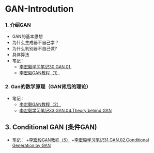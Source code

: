 # GAN-Introdution
### 1. 介绍GAN

- GAN的基本思想
- 为什么生成器不自己学？
- 为什么判别器不自己做?
- 具体算法 
- 笔记：
  + [李宏毅学习笔记30.GAN.01.](https://blog.csdn.net/oldmao_2001/article/details/105887797)
  + [李宏毅GAN教程（1）](https://zhuanlan.zhihu.com/p/57174645)

### 2. Gan的数学原理（GAN背后的理论）

- 笔记：
  + [李宏毅GAN教程（2）](https://zhuanlan.zhihu.com/p/57184819)
  + [李宏毅学习笔记33.GAN.04.Theory behind GAN](https://blog.csdn.net/oldmao_2001/article/details/105918115)

## 3. Conditional GAN (条件GAN)

- 笔记：
  +[李宏毅GAN教程（5）](https://zhuanlan.zhihu.com/p/57308383)
  +[李宏毅学习笔记31.GAN.02.Conditional Generation by GAN](https://blog.csdn.net/oldmao_2001/article/details/105903619)
